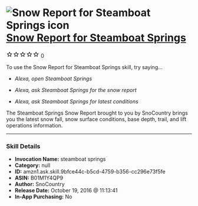 # &nbsp;<img src="skill_icon" alt="Snow Report for Steamboat Springs icon" width="36"> [Snow Report for Steamboat Springs](http://alexa.amazon.com/#skills/amzn1.ask.skill.9bfce44c-b5cd-4759-b356-cc296e73f5fe)
![0 stars](../../images/ic_star_border_black_18dp_1x.png)![0 stars](../../images/ic_star_border_black_18dp_1x.png)![0 stars](../../images/ic_star_border_black_18dp_1x.png)![0 stars](../../images/ic_star_border_black_18dp_1x.png)![0 stars](../../images/ic_star_border_black_18dp_1x.png) 0

To use the Snow Report for Steamboat Springs skill, try saying...

* *Alexa, open Steamboat Springs*

* *Alexa, ask Steamboat Springs for the snow report*

* *Alexa, ask Steamboat Springs for latest conditions*

The Steamboat Springs Snow Report brought to you by SnoCountry brings you the latest snow fall, snow surface conditions,  base depth, trail, and lift operations information.

***

### Skill Details

* **Invocation Name:** steamboat springs
* **Category:** null
* **ID:** amzn1.ask.skill.9bfce44c-b5cd-4759-b356-cc296e73f5fe
* **ASIN:** B01M1Y4QP9
* **Author:** SnoCountry
* **Release Date:** October 19, 2016 @ 11:13:41
* **In-App Purchasing:** No
